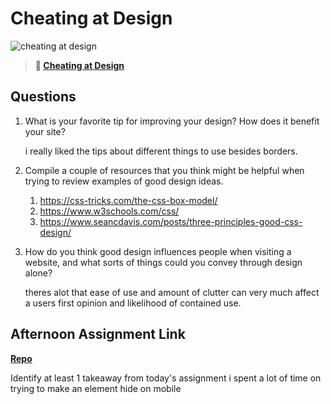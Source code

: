 # Cheating at Design

![cheating at design](https://bcw.blob.core.windows.net/public/img/courses/5247609446691139)

> **📖 [Cheating at Design](https://codeworksacademy.com/fs-student-guide/resources/wk1/04-Cheating-at-Design)**

## Questions

1. What is your favorite tip for improving your design? How does it benefit your site?

    i really liked the tips about different things to use besides borders. 

2. Compile a couple of resources that you think might be helpful when trying to review examples of good design ideas.
   1. https://css-tricks.com/the-css-box-model/
   2. https://www.w3schools.com/css/
   3. https://www.seancdavis.com/posts/three-principles-good-css-design/

3. How do you think good design influences people when visiting a website, and what sorts of things could you convey through design alone?

    theres alot that ease of use and amount of clutter can very much affect a users first opinion and likelihood of contained use.

## Afternoon Assignment Link

**[Repo](https://github.com/Joshua-Jensen/clone_website)**

Identify at least 1 takeaway from today's assignment
i spent a lot of time on trying to make an element hide on mobile